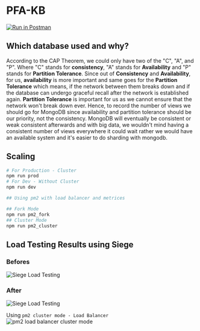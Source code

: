# PFA-KB
[![Run in Postman](https://run.pstmn.io/button.svg)](https://app.getpostman.com/run-collection/47d7c3ec1ddee3da5075)
## Which database used and why?
According to the CAP Theorem, we could only have two of the "C", "A", and "P". Where "C" stands for **consistency**, "A" stands for **Availability** and "P" stands for **Partition Tolerance**. Since out of **Consistency** and **Availability**, for us, **availability** is more important and same goes for the **Partition Tolerance** which means, if the network between them breaks down and if the database can undergo graceful recall after the network is established again. **Partition Tolerance** is important for us as we cannot ensure that the network won't break down ever. Hence, to record the number of views we should go for MongoDB since availability and partition tolerance should be our priority, not the consistency. MongoDB will eventually be consistent or weak consistent afterwards and with big data, we wouldn't mind having a consistent number of views everywhere it could wait rather we would have an available system and it's easier to do sharding with mongodb.

## Scaling
```bash
# For Production - Cluster
npm run prod
# For Dev - Without Cluster
npm run dev

## Using pm2 with load balancer and metrices

## Fork Mode
npm run pm2_fork
## Cluster Mode
npm run pm2_cluster
```

## Load Testing Results using Siege

### Befores
![Siege Load Testing](https://i.imgur.com/guBez4W.png)
### After
![Siege Load Testing](https://i.imgur.com/1DQOBY4.png)

Using `pm2 cluster mode - Load Balancer`
![pm2 load balancer cluster mode](https://i.imgur.com/31NLTBr.png)

